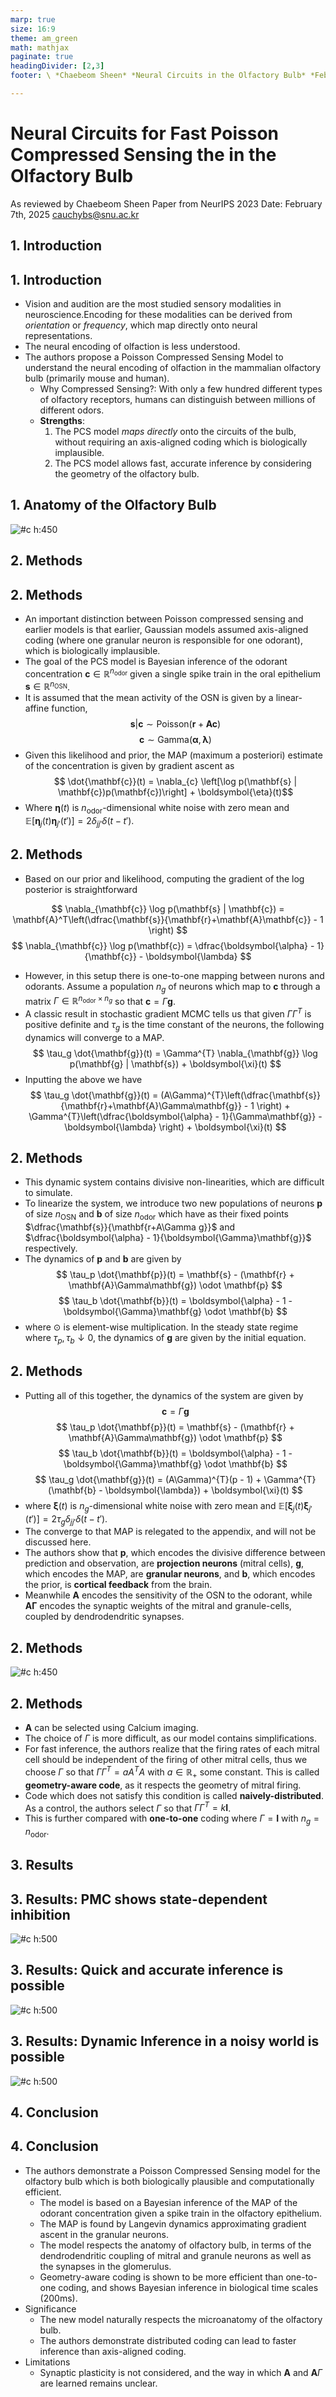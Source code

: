 ```yaml
---
marp: true
size: 16:9
theme: am_green
math: mathjax
paginate: true
headingDivider: [2,3]
footer: \ *Chaebeom Sheen* *Neural Circuits in the Olfactory Bulb* *February 7th, 2025*

---
```


<!-- _class: cover_e -->
<!-- transition: cover -->
<!-- _paginate: "" -->
<!-- _footer: ![](./assets/snu-wide.png) -->
<!-- _header: ![](./assets/marp.png) -->


# Neural Circuits for Fast Poisson Compressed Sensing the in the Olfactory Bulb


As reviewed by Chaebeom Sheen
Paper from NeurIPS 2023 
Date: February 7th, 2025
<cauchybs@snu.ac.kr>


## 1. Introduction

<!-- _class: trans -->
<!-- transition: melt -->
<!-- _footer: "" -->
<!-- _paginate: "" -->


## 1. Introduction

<!-- _class: navbar -->
<!-- transition: cover -->
<!-- _header: \ ***@ SNU CN*** **Introduction** *Methods* *Results* *Conclusion*-->

- Vision and audition are the most studied sensory modalities in neuroscience.Encoding for these modalities can be derived from *orientation* or *frequency*, which map directly onto neural representations. 
- The neural encoding of olfaction is less understood. 
- The authors propose a Poisson Compressed Sensing Model to understand the neural encoding of olfaction in the mammalian olfactory bulb (primarily mouse and human). 
  - Why Compressed Sensing?:  With only a few hundred different types of olfactory receptors, humans can distinguish between millions of different odors. 
  - **Strengths**: 
    1. The PCS model *maps directly* onto the circuits of the bulb, without requiring an axis-aligned coding which is biologically implausible. 
    2. The PCS model allows fast, accurate inference by considering the geometry of the olfactory bulb. 
  

## 1. Anatomy of the Olfactory Bulb

<!-- _class: navbar bq-blue-->
<!-- transition: cover -->
<!-- _header: \ ***@ SNU CN*** **Introduction** *Methods* *Results* *Conclusion*-->

![#c h:450](./assets/anatomy.png)

## 2. Methods

<!-- _class: trans -->
<!-- transition: melt -->
<!-- _footer: "" -->
<!-- _paginate: "" -->

## 2. Methods

<!-- _class: navbar -->
<!-- transition: cover -->
<!-- _header: \ ***@ SNU CN*** **Introduction** *Methods* *Results* *Conclusion*-->

- An important distinction between Poisson compressed sensing and earlier models is that earlier, Gaussian models assumed axis-aligned coding (where one granular neuron is responsible for one odorant), which is biologically implausible.
- The goal of the PCS model is Bayesian inference of the odorant concentration $\mathbf{c} \in \mathbb{R}^{n_{\text{odor}}}$ given a single spike train in the oral epithelium $\mathbf{s} \in \mathbb{R}^{n_{\text{OSN}}}$.
- It is assumed that the mean activity of the OSN is given by a linear-affine function,
$$ \mathbf{s} | \mathbf{c} \sim \text{Poisson}(\mathbf{r} + \mathbf{A}\mathbf{c}) $$
$$ \mathbf{c} \sim \text{Gamma}(\boldsymbol{\alpha}, \boldsymbol{\lambda}) $$
- Given this likelihood and prior, the MAP (maximum a posteriori) estimate of the concentration is given by gradient ascent as
$$ \dot{\mathbf{c}}(t) = \nabla_{c} \left[\log p(\mathbf{s} | \mathbf{c})p(\mathbf{c})\right] + \boldsymbol{\eta}(t)$$
- Where $\boldsymbol{\eta}(t)$ is $n_{\text{odor}}$-dimensional white noise with zero mean and $\mathbb{E}[\boldsymbol{\eta}_j(t)\boldsymbol{\eta}_{j'}(t')] = 2 \delta_{jj'}\delta(t-t')$.

## 2. Methods

<!-- _class: navbar -->
<!-- transition: cover -->
<!-- _header: \ ***@ SNU CN*** **Introduction** *Methods* *Results* *Conclusion*-->

- Based on our prior and likelihood, computing the gradient of the log posterior is straightforward

$$ \nabla_{\mathbf{c}} \log p(\mathbf{s} | \mathbf{c}) = \mathbf{A}^T\left(\dfrac{\mathbf{s}}{\mathbf{r}+\mathbf{A}\mathbf{c}} - 1 \right) $$
$$ \nabla_{\mathbf{c}} \log p(\mathbf{c}) = \dfrac{\boldsymbol{\alpha} - 1}{\mathbf{c}} - \boldsymbol{\lambda} $$
- However, in this setup there is one-to-one mapping between nurons and odorants. Assume a population $n_g$ of neurons which map to $\mathbf{c}$ through a matrix $\Gamma \in \mathbb{R}^{n_{\text{odor}} \times n_g}$ so that $\mathbf{c} = \Gamma \mathbf{g}$.
- A classic result in stochastic gradient MCMC tells us that given $\Gamma\Gamma^T$ is positive definite and $\tau_g$ is the time constant of the neurons, the following dynamics will converge to a MAP. 
$$ \tau_g \dot{\mathbf{g}}(t) = \Gamma^{T} \nabla_{\mathbf{g}} \log p(\mathbf{g} | \mathbf{s}) + \boldsymbol{\xi}(t) $$
- Inputting the above we have
$$ \tau_g \dot{\mathbf{g}}(t) = (A\Gamma)^{T}\left(\dfrac{\mathbf{s}}{\mathbf{r}+\mathbf{A}\Gamma\mathbf{g}} - 1 \right) + \Gamma^{T}\left(\dfrac{\boldsymbol{\alpha} - 1}{\Gamma\mathbf{g}} - \boldsymbol{\lambda} \right) + \boldsymbol{\xi}(t) $$

## 2. Methods

<!-- _class: navbar -->
<!-- transition: cover -->
<!-- _header: \ ***@ SNU CN*** **Introduction** *Methods* *Results* *Conclusion*-->
- This dynamic system contains divisive non-linearities, which are difficult to simulate. 
- To linearize the system, we introduce two new populations of neurons $\mathbf{p}$ of size $n_{\text{OSN}}$ and $\mathbf{b}$ of size $n_{\text{odor}}$ which have as their fixed points $\dfrac{\mathbf{s}}{\mathbf{r+A\Gamma g}}$ and $\dfrac{\boldsymbol{\alpha} - 1}{\boldsymbol{\Gamma}\mathbf{g}}$ respectively.
- The dynamics of $\mathbf{p}$ and $\mathbf{b}$ are given by
$$ \tau_p \dot{\mathbf{p}}(t) = \mathbf{s} - (\mathbf{r} + \mathbf{A}\Gamma\mathbf{g}) \odot \mathbf{p} $$
$$ \tau_b \dot{\mathbf{b}}(t) = \boldsymbol{\alpha} - 1 - \boldsymbol{\Gamma}\mathbf{g} \odot \mathbf{b} $$
- where $\odot$ is element-wise multiplication. In the steady state regime where $\tau_p, \tau_b \downarrow 0$, the dynamics of $\mathbf{g}$ are given by the initial equation.

## 2. Methods

<!-- _class: navbar -->
<!-- transition: cover -->
<!-- _header: \ ***@ SNU CN*** **Introduction** *Methods* *Results* *Conclusion*-->
- Putting all of this together, the dynamics of the system are given by
$$ \mathbf{c} = \Gamma \mathbf{g} $$
$$ \tau_p \dot{\mathbf{p}}(t) = \mathbf{s} - (\mathbf{r} + \mathbf{A}\Gamma\mathbf{g}) \odot \mathbf{p} $$
$$ \tau_b \dot{\mathbf{b}}(t) = \boldsymbol{\alpha} - 1 - \boldsymbol{\Gamma}\mathbf{g} \odot \mathbf{b} $$
$$ \tau_g \dot{\mathbf{g}}(t) = (A\Gamma)^{T}(p - 1) + \Gamma^{T}(\mathbf{b} - \boldsymbol{\lambda}) + \boldsymbol{\xi}(t) $$
- where $\boldsymbol{\xi}(t)$ is $n_{g}$-dimensional white noise with zero mean and $\mathbb{E}[\boldsymbol{\xi}_j(t)\boldsymbol{\xi}_{j'}(t')] = 2 \tau_g \delta_{jj'}\delta(t-t')$.
- The converge to that MAP is relegated to the appendix, and will not be discussed here.
- The authors show that $\mathbf{p}$, which encodes the divisive difference between prediction and observation, are **projection neurons** (mitral cells), $\mathbf{g}$, which encodes the MAP, are **granular neurons**, and $\mathbf{b}$, which encodes the prior, is **cortical feedback** from the brain. 
- Meanwhile $\mathbf{A}$ encodes the sensitivity of the OSN to the odorant, while $\mathbf{A}\mathbf{\Gamma}$ encodes the synaptic weights of the mitral and granule-cells, coupled by dendrodendritic synapses.


## 2. Methods

<!-- _class: navbar bq-blue-->
<!-- transition: cover -->
<!-- _header: \ ***@ SNU CN*** **Introduction** *Methods* *Results* *Conclusion*-->

![#c h:450](./assets/anatomy.png)

## 2. Methods

<!-- _class: navbar -->
<!-- transition: cover -->
<!-- _header: \ ***@ SNU CN*** **Introduction** *Methods* *Results* *Conclusion*-->

- $\mathbf{A}$ can be selected using Calcium imaging.
- The choice of $\Gamma$ is more difficult, as our model contains simplifications. 
- For fast inference, the authors realize that the firing rates of each mitral cell should be independent of the firing of other mitral cells, thus we choose $\Gamma$ so that $\Gamma\Gamma^T = aA^{T}A$ with $a \in \mathbb{R}_{+}$ some constant. This is called **geometry-aware code**, as it respects the geometry of mitral firing. 
- Code which does not satisfy this condition is called **naively-distributed**. As a control, the authors select $\Gamma$ so that $\Gamma\Gamma^T = k\mathbf{I}$. 
- This is further compared with **one-to-one** coding where $\Gamma = \mathbf{I}$ with $n_g = n_{\text{odor}}$.

## 3. Results

<!-- _class: trans -->
<!-- transition: melt -->
<!-- _footer: "" -->
<!-- _paginate: "" -->
## 3. Results: PMC shows state-dependent inhibition
<!-- _class: navbar rows-2-->
<!-- transition: cover -->
<!-- _header: \ ***@ SNU CN*** *Introduction* *Methods* *Results* **Conclusion**-->
![#c h:500](./assets/gating.png)

## 3. Results: Quick and accurate inference is possible
<!-- _class: navbar rows-2-->
<!-- transition: cover -->
<!-- _header: \ ***@ SNU CN*** *Introduction* *Methods* *Results* **Conclusion**-->
![#c h:500](./assets/timescales.png)

## 3. Results: Dynamic Inference in a noisy world is possible
<!-- _class: navbar rows-2-->
<!-- transition: cover -->
<!-- _header: \ ***@ SNU CN*** *Introduction* *Methods* *Results* **Conclusion**-->

![#c h:500](./assets/dynamic.png)

## 4. Conclusion

<!-- _class: trans -->
<!-- transition: melt -->
<!-- _footer: "" -->
<!-- _paginate: "" -->

## 4. Conclusion
<!-- _class: navbar rows-2-->
<!-- transition: cover -->
<!-- _header: \ ***@ SNU CN*** *Introduction* *Methods* *Results* **Conclusion**-->
- The authors demonstrate a Poisson Compressed Sensing model for the olfactory bulb which is both biologically plausible and computationally efficient.
  - The model is based on a Bayesian inference of the MAP of the odorant concentration given a spike train in the olfactory epithelium. 
  - The MAP is found by Langevin dynamics approximating gradient ascent in the granular neurons. 
  - The model respects the anatomy of olfactory bulb, in terms of the dendrodendritic coupling of mitral and granule neurons as well as the synapses in the glomerulus. 
  - Geometry-aware coding is shown to be more efficient than one-to-one coding, and shows Bayesian inference in biological time scales (200ms). 
- Significance
  - The new model naturally respects the microanatomy of the olfactory bulb. 
  - The authors demonstrate distributed coding can lead to faster inference than axis-aligned coding.
- Limitations
  - Synaptic plasticity is not considered, and the way in which $\mathbf{A}$ and $\mathbf{A}\Gamma$ are learned remains unclear. 